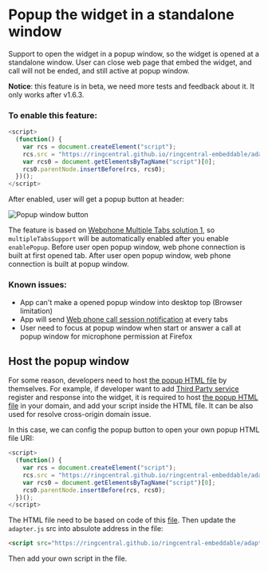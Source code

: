 # Popup the widget in a standalone window

Support to open the widget in a popup window, so the widget is opened at a standalone window. User can close web page that embed the widget, and call will not be ended, and still active at popup window.

**Notice**: this feature is in beta, we need more tests and feedback about it. It only works after v1.6.3.

### To enable this feature:

```js
<script>
  (function() {
    var rcs = document.createElement("script");
    rcs.src = "https://ringcentral.github.io/ringcentral-embeddable/adapter.js?enablePopup=1";
    var rcs0 = document.getElementsByTagName("script")[0];
    rcs0.parentNode.insertBefore(rcs, rcs0);
  })();
</script>
```

After enabled, user will get a popup button at header:

![Popup window button](https://user-images.githubusercontent.com/7036536/114856037-32e26180-9e19-11eb-9e41-46d40ff50c2d.png)

The feature is based on [Webphone Multiple Tabs solution 1](multiple-tabs.md#option-1-have-only-connection-in-first-opened-tab), so `multipleTabsSupport` will be automatically enabled after you enable `enablePopup`. Before user open popup window, web phone connection is built at first opened tab. After user open popup window, web phone connection is built at popup window.

### Known issues:

* App can't make a opened popup window into desktop top (Browser limitation)
* App will send [Web phone call session notification](widget-event.md#web-phone-call-event) at every tabs
* User need to focus at popup window when start or answer a call at popup window for microphone permission at Firefox

## Host the popup window

For some reason, developers need to host [the popup HTML file](https://github.com/ringcentral/ringcentral-embeddable/blob/master/src/popup.html) by themselves. For example, if developer want to add [Third Party service](https://github.com/ringcentral/ringcentral-embeddable/blob/master/docs/third-party-service-in-widget.md#third-party-service-in-widget) register and response into the widget, it is required to host [the popup HTML file](https://github.com/ringcentral/ringcentral-embeddable/blob/master/src/popup.html) in your domain, and add your script inside the HTML file. It can be also used for resolve cross-origin domain issue.

In this case, we can config the popup button to open your own popup HTML file URI:

```js
<script>
  (function() {
    var rcs = document.createElement("script");
    rcs.src = "https://ringcentral.github.io/ringcentral-embeddable/adapter.js?enablePopup=1&popupPageUri=your_popup_html_file_uri";
    var rcs0 = document.getElementsByTagName("script")[0];
    rcs0.parentNode.insertBefore(rcs, rcs0);
  })();
</script>
```

The HTML file need to be based on code of this [file](https://github.com/ringcentral/ringcentral-embeddable/blob/master/src/popup.html). Then update the `adapter.js` src into absulote address in the file:

```html
<script src="https://ringcentral.github.io/ringcentral-embeddable/adapter.js"></script>
```

Then add your own script in the file.
